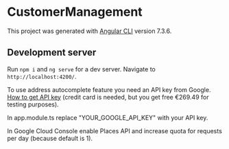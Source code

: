# CustomerManagement

This project was generated with [Angular CLI](https://github.com/angular/angular-cli) version 7.3.6.

## Development server

Run `npm i` and `ng serve` for a dev server. Navigate to `http://localhost:4200/`.

To use address autocomplete feature you need an API key from Google. [How to get API key](https://developers.google.com/maps/documentation/javascript/get-api-key?hl=en#key) (credit card is needed, but you get free €269.49 for testing purposes).

In app.module.ts replace "YOUR_GOOGLE_API_KEY" with your API key.

In Google Cloud Console enable Places API and increase quota for requests per day (because default is 1).

